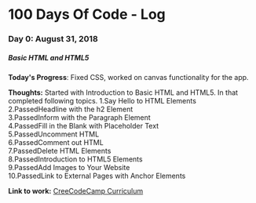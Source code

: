 # 100 Days Of Code - Log

### Day 0: August 31, 2018

##### Basic HTML and HTML5

**Today's Progress**: Fixed CSS, worked on canvas functionality for the app.

**Thoughts:** Started with Introduction to Basic HTML and HTML5. In that completed following topics.
1.Say Hello to HTML Elements<br/>
2.PassedHeadline with the h2 Element<br/>
3.PassedInform with the Paragraph Element<br/>
4.PassedFill in the Blank with Placeholder Text<br/>
5.PassedUncomment HTML<br/>
6.PassedComment out HTML<br/>
7.PassedDelete HTML Elements<br/>
8.PassedIntroduction to HTML5 Elements<br/>
9.PassedAdd Images to Your Website<br/>
10.PassedLink to External Pages with Anchor Elements<br/>

**Link to work:** [CreeCodeCamp Curriculum](https://learn.freecodecamp.org/responsive-web-design/basic-html-and-html5/link-to-internal-sections-of-a-page-with-anchor-elements/)


